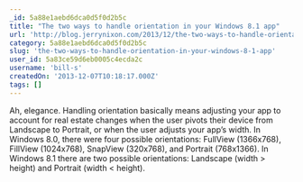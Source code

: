 ```yaml
---
_id: 5a88e1aebd6dca0d5f0d2b5c
title: "The two ways to handle orientation in your Windows 8.1 app"
url: 'http://blog.jerrynixon.com/2013/12/the-two-ways-to-handle-orientation-in.html#more'
category: 5a88e1aebd6dca0d5f0d2b5c
slug: 'the-two-ways-to-handle-orientation-in-your-windows-8-1-app'
user_id: 5a83ce59d6eb0005c4ecda2c
username: 'bill-s'
createdOn: '2013-12-07T10:18:17.000Z'
tags: []
---
```


Ah, elegance. Handling orientation basically means adjusting your app to account for real estate changes when the user pivots their device from Landscape to Portrait, or when the user adjusts your app’s width. In Windows 8.0, there were four possible orientations: FullView (1366x768), FillView (1024x768), SnapView (320x768), and Portrait (768x1366). In Windows 8.1 there are two possible orientations: Landscape (width &gt; height) and Portrait (width &lt; height).

